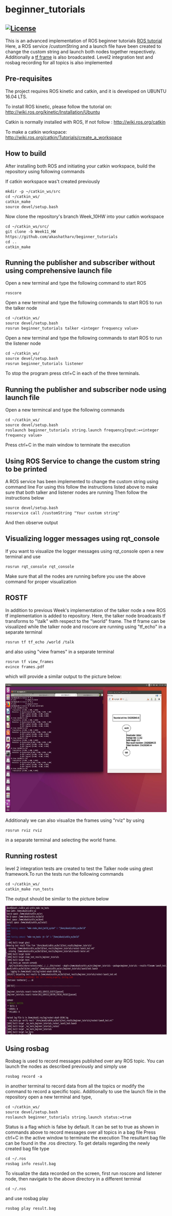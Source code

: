 # beginner_tutorials
[![License](https://img.shields.io/badge/License-BSD%203--Clause-blue.svg)](https://opensource.org/licenses/BSD-3-Clause)
---

This is an advanced implementation of ROS beginner tutorials [ROS tutorial](http://wiki.ros.org/ROS/Tutorials/WritingPublisherSubscriber%28c%2B%2B%29)
Here, a ROS service /customString and a launch file have been created to change the custom string and launch both nodes together respectively. Additionally a [tf frame](http://wiki.ros.org/tf/Tutorials/Introduction%20to%20tf) 
is also broadcasted. Level2 integration test and rosbag recording for all topics is also implemented

## Pre-requisites
The project requires ROS kinetic and catkin, and it is developed on UBUNTU 16.04 LTS.

To install ROS kinetic, please follow the tutorial on: 
http://wiki.ros.org/kinetic/Installation/Ubuntu

Catkin is normally installed with ROS, If not follow :
http://wiki.ros.org/catkin

To make a catkin workspace: 
http://wiki.ros.org/catkin/Tutorials/create_a_workspace

## How to build
After installing both ROS and initiating your catkin workspace, build the repository using following commands

If catkin workspace was't created previously
```
mkdir -p ~/catkin_ws/src
cd ~/catkin_ws/
catkin_make
source devel/setup.bash
```
Now clone the repository's branch Week_10HW into your catkin workspace
```
cd ~/catkin_ws/src/
git clone -b Week11_HW https://github.com/akashatharv/beginner_tutorials
cd ..
catkin_make
```
## Running the publisher and subscriber without using comprehensive launch file
Open a new terminal and type the following command to start ROS
```
roscore
```

Open a new terminal and type the following commands to start ROS to run the talker node
```
cd ~/catkin_ws/
source devel/setup.bash
rosrun beginner_tutorials talker <integer frequency value>
```

Open a new terminal and type the following commands to start ROS to run the listener node
```
cd ~/catkin_ws/
source devel/setup.bash
rosrun beginner_tutorials listener
```

To stop the program press ctrl+C in each of the three terminals.

## Running the publisher and subscriber node using launch file
Open a new termincal and type the following commands
```
cd ~/catkin_ws/
source devel/setup.bash
roslaunch beginner_tutorials string.launch frequencyInput:=<integer frequency value>
```
Press ctrl+C in the main window to terminate the execution

## Using ROS Service to change the custom string to be printed
A ROS service has been implemented to change the custom string using command line 
For using this follow the instructions listed above to make sure that both talker and listener nodes are running
Then follow the instructions below
```
source devel/setup.bash
rosservice call /customString "Your custom string"
```
And then observe output

## Visualizing logger messages using rqt_console
If you want to visualize the logger messages using rqt_console open a new terminal and use 
```
rosrun rqt_console rqt_console
```
Make sure that all the nodes are running before you use the above command for proper visualization

## ROSTF

In addition to previous Week's implementation of the talker node a new ROS tf implementation is added to repository. Here, the talker node broadcasts tf transforms to "\talk" with respect to the "\world" frame. The tf frame can be visualized while the talker node and roscore are running using "tf_echo" in a separate terminal

```
rosrun tf tf_echo /world /talk
```
and also using "view frames" in a separate terminal

```
rosrun tf view_frames
evince frames.pdf
```

which will provide a similar output to the picture below:
<p align="center">
  <img width="800" height="400" src="https://github.com/akashatharv/beginner_tutorials/blob/Week11_HW/Week11_HW_results/rqt_tf_tree_and_tf_echo_output.jpg">
</p>
Additionaly we can also visualize the frames using "rviz" by using

```
rosrun rviz rviz
```

in a separate terminal and selecting the world frame.

## Running rostest

level 2 integration tests are created to test the Talker node using gtest framework.To run the tests run the following commands
```
cd ~/catkin_ws/
catkin_make run_tests
```
The output should be similar to the picture below
<p align="center">
  <img width="800" height="400" src="https://github.com/akashatharv/beginner_tutorials/blob/Week11_HW/Week11_HW_results/test_successful.jpg">
</p>

## Using rosbag 

Rosbag is used to record messages published over any ROS topic. You can launch the nodes as described previously and simply use
```
rosbag record -a
```
in another terminal to record data from all the topics or modify the command to record a specific topic.
Additionally to use the launch file in the repository open a new terminal and type,
```
cd ~/catkin_ws/
source devel/setup.bash
roslaunch beginner_tutorials string.launch status:=true
```
Status is a flag which is false by default. It can be set to true as shown in commands above to record messages over all topics in a bag file
Press ctrl+C in the active window to terminate the execution
The resultant bag file can be found in the .ros directory.
To get details regarding the newly created bag file type
```
cd ~/.ros
rosbag info result.bag
```
To visualize the data recorded on the screen, first run roscore and listener node, then navigate to the above directory in a different terminal
```
cd ~/.ros
```
and use rosbag play 
```
rosbag play result.bag
```
